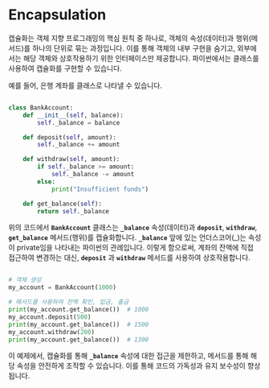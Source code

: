 <h1>Encapsulation</h1>

캡슐화는 객체 지향 프로그래밍의 핵심 원칙 중 하나로, 객체의 속성(데이터)과 행위(메서드)를 하나의 단위로 묶는 과정입니다. 이를 통해 객체의 내부 구현을 숨기고, 외부에서는 해당 객체와 상호작용하기 위한 인터페이스만 제공합니다. 파이썬에서는 클래스를 사용하여 캡슐화를 구현할 수 있습니다.

예를 들어, 은행 계좌를 클래스로 나타낼 수 있습니다.

```python

class BankAccount:
    def __init__(self, balance):
        self._balance = balance

    def deposit(self, amount):
        self._balance += amount

    def withdraw(self, amount):
        if self._balance >= amount:
            self._balance -= amount
        else:
            print("Insufficient funds")

    def get_balance(self):
        return self._balance

```

위의 코드에서 **`BankAccount`** 클래스는 **`_balance`** 속성(데이터)과 **`deposit`**, **`withdraw`**, **`get_balance`** 메서드(행위)를 캡슐화합니다. **`_balance`** 앞에 있는 언더스코어(_)는 속성이 private임을 나타내는 파이썬의 관례입니다. 이렇게 함으로써, 계좌의 잔액에 직접 접근하여 변경하는 대신, **`deposit`** 과 **`withdraw`** 메서드를 사용하여 상호작용합니다.

```python

# 객체 생성
my_account = BankAccount(1000)

# 메서드를 사용하여 잔액 확인, 입금, 출금
print(my_account.get_balance())  # 1000
my_account.deposit(500)
print(my_account.get_balance())  # 1500
my_account.withdraw(200)
print(my_account.get_balance())  # 1300

```

이 예제에서, 캡슐화를 통해 **`_balance`** 속성에 대한 접근을 제한하고, 메서드를 통해 해당 속성을 안전하게 조작할 수 있습니다. 이를 통해 코드의 가독성과 유지 보수성이 향상됩니다.
